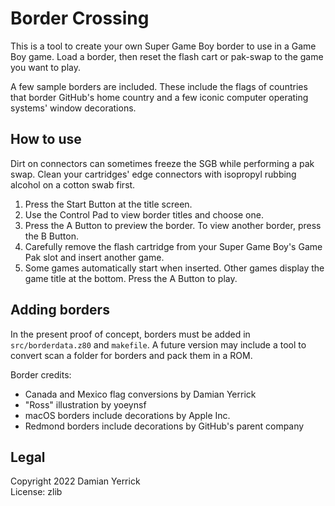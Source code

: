 Border Crossing
===============

This is a tool to create your own Super Game Boy border to use in a
Game Boy game.  Load a border, then reset the flash cart or pak-swap
to the game you want to play.

A few sample borders are included.  These include the flags of
countries that border GitHub's home country and a few iconic computer
operating systems' window decorations.

How to use
----------

Dirt on connectors can sometimes freeze the SGB while performing a
pak swap.  Clean your cartridges' edge connectors with isopropyl
rubbing alcohol on a cotton swab first.

1. Press the Start Button at the title screen.
2. Use the Control Pad to view border titles and choose one.
3. Press the A Button to preview the border.  To view another border,
   press the B Button.
4. Carefully remove the flash cartridge from your Super Game Boy's
   Game Pak slot and insert another game.
5. Some games automatically start when inserted.  Other games display
   the game title at the bottom.  Press the A Button to play.

Adding borders
--------------

In the present proof of concept, borders must be added in
`src/borderdata.z80` and `makefile`.  A future version may include a
tool to convert scan a folder for borders and pack them in a ROM.

Border credits:

- Canada and Mexico flag conversions by Damian Yerrick
- "Ross" illustration by yoeynsf
- macOS borders include decorations by Apple Inc.
- Redmond borders include decorations by GitHub's parent company

Legal
-----

Copyright 2022 Damian Yerrick  
License: zlib
